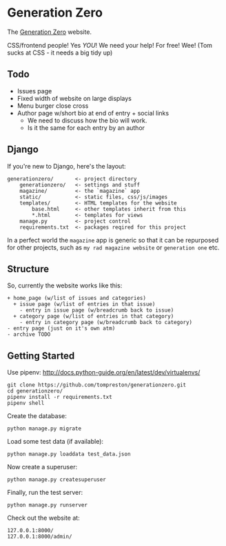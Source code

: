 Generation Zero
===============
The [Generation Zero](http://www.generationzero.org.uk/) website.

CSS/frontend people! Yes *YOU*! We need your help! For free! Wee!
(Tom sucks at CSS - it needs a big tidy up)


Todo
----
- Issues page
- Fixed width of website on large displays
- Menu burger close cross
- Author page w/short bio at end of entry + social links
  - We need to discuss how the bio will work.
  - Is it the same for each entry by an author


Django
------
If you're new to Django, here's the layout:

    generationzero/       <- project directory
        generationzero/   <- settings and stuff
        magazine/         <- the `magazine` app
        static/           <- static files, css/js/images
        templates/        <- HTML templates for the website
            base.html     <- other templates inherit from this
            *.html        <- templates for views
        manage.py         <- project control
        requirements.txt  <- packages reqired for this project

In a perfect world the `magazine` app is generic so that it can be repurposed
for other projects, such as `my rad magazine website` or `generation one` etc.


Structure
---------
So, currently the website works like this:

    + home_page (w/list of issues and categories)
      + issue page (w/list of entries in that issue)
        - entry in issue page (w/breadcrumb back to issue)
      + category page (w/list of entries in that category)
        - entry in category page (w/breadcrumb back to category)
    - entry page (just on it's own atm)
    - archive TODO


Getting Started
---------------
Use pipenv: http://docs.python-guide.org/en/latest/dev/virtualenvs/

    git clone https://github.com/tompreston/generationzero.git
    cd generationzero/
    pipenv install -r requirements.txt
    pipenv shell

Create the database:

    python manage.py migrate

Load some test data (if available):

    python manage.py loaddata test_data.json

Now create a superuser:

    python manage.py createsuperuser

Finally, run the test server:

    python manage.py runserver

Check out the website at:

    127.0.0.1:8000/
    127.0.0.1:8000/admin/
